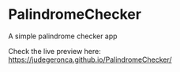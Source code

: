 # PalindromeChecker
A simple palindrome checker app

Check the live preview here: https://judegeronca.github.io/PalindromeChecker/
